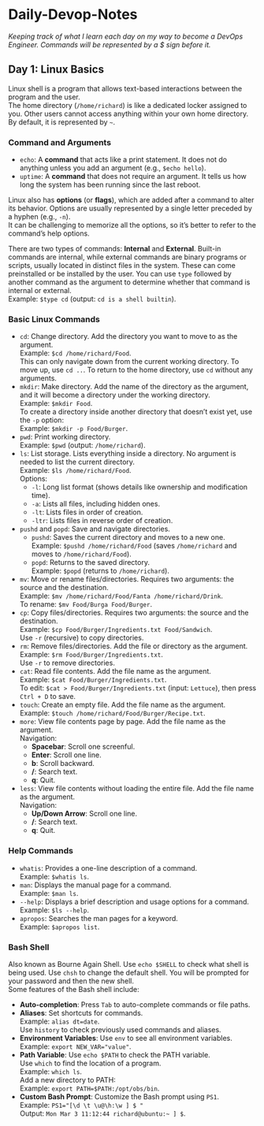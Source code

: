 # Daily-Devop-Notes

*Keeping track of what I learn each day on my way to become a DevOps Engineer. Commands will be represented by a $ sign before it.*

## Day 1: Linux Basics

Linux shell is a program that allows text-based interactions between the program and the user.  
The home directory (`/home/richard`) is like a dedicated locker assigned to you. Other users cannot access anything within your own home directory. By default, it is represented by `~`.

### Command and Arguments

- `echo`: A **command** that acts like a print statement. It does not do anything unless you add an argument (e.g., `$echo hello`).
- `uptime`: A **command** that does not require an argument. It tells us how long the system has been running since the last reboot.

Linux also has **options** (or **flags**), which are added after a command to alter its behavior. Options are usually represented by a single letter preceded by a hyphen (e.g., `-n`).  
It can be challenging to memorize all the options, so it’s better to refer to the command’s help options.  

There are two types of commands: **Internal** and **External**. Built-in commands are internal, while external commands are binary programs or scripts, usually located in distinct files in the system. These can come preinstalled or be installed by the user. You can use `type` followed by another command as the argument to determine whether that command is internal or external.  
Example: `$type cd` (output: `cd is a shell builtin`).

### Basic Linux Commands
- `cd`: Change directory. Add the directory you want to move to as the argument.  
  Example: `$cd /home/richard/Food`.  
  This can only navigate down from the current working directory. To move up, use `cd ..`. To return to the home directory, use `cd` without any arguments.
- `mkdir`: Make directory. Add the name of the directory as the argument, and it will become a directory under the working directory.  
  Example: `$mkdir Food`.  
  To create a directory inside another directory that doesn’t exist yet, use the `-p` option:  
  Example: `$mkdir -p Food/Burger`.
- `pwd`: Print working directory.  
  Example: `$pwd` (output: `/home/richard`).
- `ls`: List storage. Lists everything inside a directory. No argument is needed to list the current directory.  
  Example: `$ls /home/richard/Food`.  
  Options:
  - `-l`: Long list format (shows details like ownership and modification time).
  - `-a`: Lists all files, including hidden ones.
  - `-lt`: Lists files in order of creation.
  - `-ltr`: Lists files in reverse order of creation.
- `pushd` and `popd`: Save and navigate directories.  
  - `pushd`: Saves the current directory and moves to a new one.  
    Example: `$pushd /home/richard/Food` (saves `/home/richard` and moves to `/home/richard/Food`).
  - `popd`: Returns to the saved directory.  
    Example: `$popd` (returns to `/home/richard`).
- `mv`: Move or rename files/directories. Requires two arguments: the source and the destination.  
  Example: `$mv /home/richard/Food/Fanta /home/richard/Drink`.  
  To rename: `$mv Food/Burga Food/Burger`.
- `cp`: Copy files/directories. Requires two arguments: the source and the destination.  
  Example: `$cp Food/Burger/Ingredients.txt Food/Sandwich`.  
  Use `-r` (recursive) to copy directories.
- `rm`: Remove files/directories. Add the file or directory as the argument.  
  Example: `$rm Food/Burger/Ingredients.txt`.  
  Use `-r` to remove directories.
- `cat`: Read file contents. Add the file name as the argument.  
  Example: `$cat Food/Burger/Ingredients.txt`.  
  To edit: `$cat > Food/Burger/Ingredients.txt` (input: `Lettuce`), then press `Ctrl + D` to save.
- `touch`: Create an empty file. Add the file name as the argument.  
  Example: `$touch /home/richard/Food/Burger/Recipe.txt`.
- `more`: View file contents page by page. Add the file name as the argument.  
  Navigation:
  - **Spacebar**: Scroll one screenful.
  - **Enter**: Scroll one line.
  - **b**: Scroll backward.
  - **/**: Search text.
  - **q**: Quit.
- `less`: View file contents without loading the entire file. Add the file name as the argument.  
  Navigation:
  - **Up/Down Arrow**: Scroll one line.
  - **/**: Search text.
  - **q**: Quit.

### Help Commands
- `whatis`: Provides a one-line description of a command.  
  Example: `$whatis ls`.
- `man`: Displays the manual page for a command.  
  Example: `$man ls`.
- `--help`: Displays a brief description and usage options for a command.  
  Example: `$ls --help`.
- `apropos`: Searches the man pages for a keyword.  
  Example: `$apropos list`.

### Bash Shell
Also known as Bourne Again Shell. Use `echo $SHELL` to check what shell is being used. Use `chsh` to change the default shell. You will be prompted for your password and then the new shell.  
Some features of the Bash shell include:
- **Auto-completion**: Press `Tab` to auto-complete commands or file paths.
- **Aliases**: Set shortcuts for commands.  
  Example: `alias dt=date`.  
  Use `history` to check previously used commands and aliases.
- **Environment Variables**: Use `env` to see all environment variables.  
  Example: `export NEW_VAR="value"`.
- **Path Variable**: Use `echo $PATH` to check the PATH variable.  
  Use `which` to find the location of a program.  
  Example: `which ls`.  
  Add a new directory to PATH:  
  Example: `export PATH=$PATH:/opt/obs/bin`.
- **Custom Bash Prompt**: Customize the Bash prompt using `PS1`.  
  Example: `PS1="[\d \t \u@\h:\w ] $ "`  
  Output: `Mon Mar 3 11:12:44 richard@ubuntu:~ ] $`.
